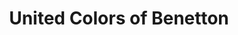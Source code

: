 ---
title: "United Colors of Benetton"
url: /roppenheim/united-colors-of-benetton/
shop: Kleidung
---